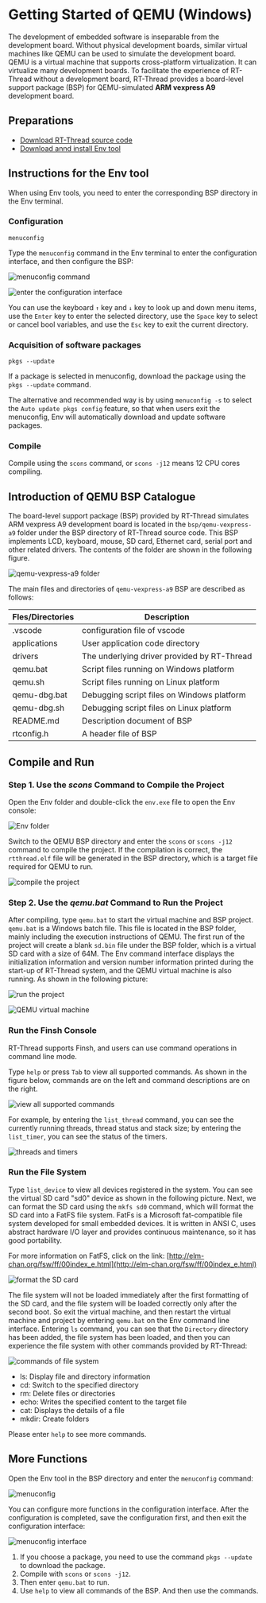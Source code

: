 # Getting Started of QEMU (Windows)

The development of embedded software is inseparable from the development board. Without physical development boards, similar virtual machines like QEMU can be used to simulate the development board. QEMU is a virtual machine that supports cross-platform virtualization. It can virtualize many development boards. To facilitate the experience of RT-Thread without a development board, RT-Thread provides a board-level support package (BSP) for QEMU-simulated **ARM vexpress A9** development board.

## Preparations

- [Download RT-Thread source code](https://github.com/RT-Thread/rt-thread)
- [Download annd install Env tool](../../env/env.md)

## Instructions for the Env tool

When using Env tools, you need to enter the corresponding BSP directory in the Env terminal.

### Configuration

```
menuconfig
```

Type the `menuconfig` command in the Env terminal to enter the configuration interface, and then configure the BSP:

![menuconfig command](figures/win-menuconfig.png)

![enter the configuration interface](figures/env_menu.png)

You can use the keyboard `↑` key and `↓` key to look up and down menu items, use the `Enter` key to enter the selected directory, use the `Space` key to select or cancel bool variables, and use the `Esc` key to exit the current directory.

### Acquisition of software packages

```
pkgs --update
```

If a package is selected in menuconfig, download the package using the `pkgs --update` command. 

The alternative and recommended way is by using `menuconfig -s` to select the `Auto update pkgs config` feature, so that when users exit the menuconfig, Env will automatically download and update software packages.

### Compile

Compile using the `scons` command, or `scons -j12` means 12 CPU cores compiling.

## Introduction of QEMU BSP Catalogue

The board-level support package (BSP) provided by RT-Thread simulates ARM vexpress A9 development board is located in the `bsp/qemu-vexpress-a9` folder under the BSP directory of RT-Thread source code. This BSP implements LCD, keyboard, mouse, SD card, Ethernet card, serial port and other related drivers. The contents of the folder are shown in the following figure.

![qemu-vexpress-a9 folder](figures/qemubsp.png)

The main files and directories of `qemu-vexpress-a9` BSP are described as follows:

| Fles/Directories | Description                                 |
| ---------------- | ------------------------------------------- |
| .vscode          | configuration file of vscode                |
| applications     | User application code directory             |
| drivers          | The underlying driver provided by RT-Thread |
| qemu.bat         | Script files running on Windows platform    |
| qemu.sh          | Script files running on Linux platform      |
| qemu-dbg.bat     | Debugging script files on Windows platform  |
| qemu-dbg.sh      | Debugging script files on Linux platform    |
| README.md        | Description document of BSP                 |
| rtconfig.h       | A header file of BSP                        |

## Compile and Run

### Step 1. Use the *scons* Command to Compile the Project

Open the Env folder and double-click the `env.exe` file to open the Env console:

![Env folder](figures/env.png)

Switch to the QEMU BSP directory and enter the `scons` or `scons -j12` command to compile the project. If the compilation is correct, the `rtthread.elf`  file will be generated in the BSP directory, which is a target file required for QEMU to run.

![compile the project](figures/scons.png)

### Step 2. Use the *qemu.bat* Command to Run the Project 

After compiling, type `qemu.bat` to start the virtual machine and BSP project. `qemu.bat` is a Windows batch file. This file is located in the BSP folder, mainly including the execution instructions of QEMU. The first run of the project will create a blank `sd.bin` file under the BSP folder, which is a virtual SD card with a size of 64M. The Env command interface displays the initialization information and version number information printed during the start-up of RT-Thread system, and the QEMU virtual machine is also running. As shown in the following picture:

![run the project](figures/qemu.bat.png)

![QEMU virtual machine](figures/qemu.png)

### Run the Finsh Console

RT-Thread supports Finsh, and users can use command operations in command line mode.

Type `help` or press `Tab` to view all supported commands. As shown in the figure below, commands are on the left and command descriptions are on the right.

![view all supported commands](figures/finsh-cmd.png)

For example, by entering the `list_thread` command, you can see the currently running threads, thread status and stack size; by entering the `list_timer`, you can see the status of the timers.

![threads and timers](figures/finsh-thread.png)

### Run the File System

Type `list_device` to view all devices registered in the system. You can see the virtual SD card "sd0" device as shown in the following picture. Next, we can format the SD card using the `mkfs sd0` command, which will format the SD card into a FatFS file system. FatFs is a Microsoft fat-compatible file system developed for small embedded devices. It is written in ANSI C, uses abstract hardware I/O layer and provides continuous maintenance, so it has good portability.

For more information on FatFS, click on the link: [http://elm-chan.org/fsw/ff/00index_e.html](http://elm-chan.org/fsw/ff/00index_e.html)

![format the SD card ](figures/mkfs-sd0.png)

The file system will not be loaded immediately after the first formatting of the SD card, and the file system will be loaded correctly only after the second boot. So exit the virtual machine, and then restart the virtual machine and project by entering `qemu.bat` on the Env command line interface. Entering `ls` command, you can see that the `Directory` directory has been added, the file system has been loaded, and then you can experience the file system with other commands provided by RT-Thread:

![commands of file system](figures/echo-cat.png)

- ls: Display file and directory information
- cd: Switch to the specified directory
- rm: Delete files or directories
- echo: Writes the specified content to the target file
- cat: Displays the details of a file
- mkdir: Create folders

Please enter `help` to see more commands.

## More Functions

Open the Env tool in the BSP directory and enter the `menuconfig` command:

![menuconfig](figures/menuconfig.png)

You can configure more functions in the configuration interface. After the configuration is completed, save the configuration first, and then exit the configuration interface:

![menuconfig interface](figures/menuconfig_menu.png)

1. If you choose a package, you need to use the command `pkgs --update` to download the package.
2. Compile with `scons` or `scons -j12`.
3. Then enter `qemu.bat` to run.
4. Use `help` to view all commands of the BSP. And then use the commands.
